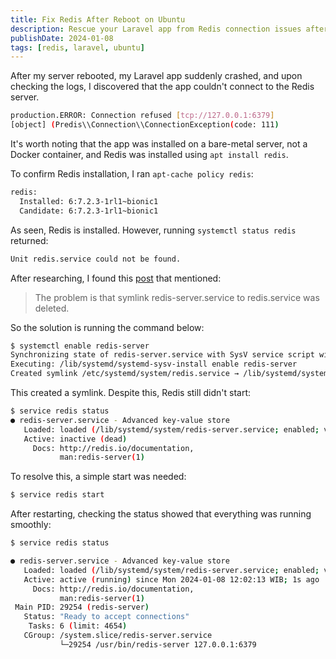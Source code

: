 ```yaml
---
title: Fix Redis After Reboot on Ubuntu
description: Rescue your Laravel app from Redis connection issues after server reboot on Ubuntu
publishDate: 2024-01-08
tags: [redis, laravel, ubuntu]
---
```


After my server rebooted, my Laravel app suddenly crashed, and upon checking the logs, I discovered that the app couldn't connect to the Redis server.

```bash
production.ERROR: Connection refused [tcp://127.0.0.1:6379]
[object] (Predis\\Connection\\ConnectionException(code: 111)
```

It's worth noting that the app was installed on a bare-metal server, not a Docker container, and Redis was installed using `apt install redis`.

To confirm Redis installation, I ran `apt-cache policy redis`:

```bash
redis:
  Installed: 6:7.2.3-1rl1~bionic1
  Candidate: 6:7.2.3-1rl1~bionic1

```

As seen, Redis is installed. However, running `systemctl status redis` returned:

```bash
Unit redis.service could not be found.
```

After researching, I found this [post](https://stackoverflow.com/a/57694156/302974) that mentioned:

> The problem is that symlink redis-server.service to redis.service was deleted.

So the solution is running the command below:

```bash
$ systemctl enable redis-server
Synchronizing state of redis-server.service with SysV service script with /lib/systemd/systemd-sysv-install.
Executing: /lib/systemd/systemd-sysv-install enable redis-server
Created symlink /etc/systemd/system/redis.service → /lib/systemd/system/redis-server.service.
```

This created a symlink. Despite this, Redis still didn't start:

```bash
$ service redis status
● redis-server.service - Advanced key-value store
   Loaded: loaded (/lib/systemd/system/redis-server.service; enabled; vendor preset: enabled)
   Active: inactive (dead)
     Docs: http://redis.io/documentation,
           man:redis-server(1)
```

To resolve this, a simple start was needed:

```bash
$ service redis start
```

After restarting, checking the status showed that everything was running smoothly:

```bash
$ service redis status

● redis-server.service - Advanced key-value store
   Loaded: loaded (/lib/systemd/system/redis-server.service; enabled; vendor preset: enabled)
   Active: active (running) since Mon 2024-01-08 12:02:13 WIB; 1s ago
     Docs: http://redis.io/documentation,
           man:redis-server(1)
 Main PID: 29254 (redis-server)
   Status: "Ready to accept connections"
    Tasks: 6 (limit: 4654)
   CGroup: /system.slice/redis-server.service
           └─29254 /usr/bin/redis-server 127.0.0.1:6379
```
